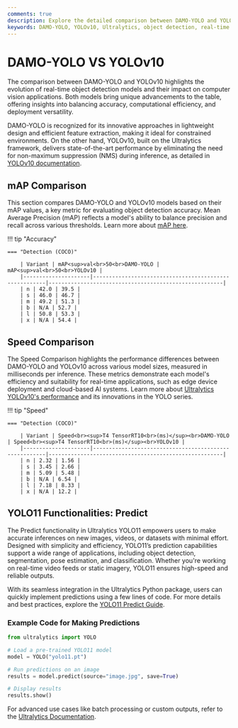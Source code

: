 ```yaml
---
comments: true
description: Explore the detailed comparison between DAMO-YOLO and YOLOv10, two cutting-edge models in the world of object detection. Understand their performance, efficiency, and suitability for real-time AI applications across various industries, from edge AI deployments to complex computer vision tasks.
keywords: DAMO-YOLO, YOLOv10, Ultralytics, object detection, real-time AI, edge AI, computer vision, model comparison, artificial intelligence
---
```


# DAMO-YOLO VS YOLOv10

The comparison between DAMO-YOLO and YOLOv10 highlights the evolution of real-time object detection models and their impact on computer vision applications. Both models bring unique advancements to the table, offering insights into balancing accuracy, computational efficiency, and deployment versatility.

DAMO-YOLO is recognized for its innovative approaches in lightweight design and efficient feature extraction, making it ideal for constrained environments. On the other hand, YOLOv10, built on the Ultralytics framework, delivers state-of-the-art performance by eliminating the need for non-maximum suppression (NMS) during inference, as detailed in [YOLOv10 documentation](https://docs.ultralytics.com/models/yolov10/).

## mAP Comparison

This section compares DAMO-YOLO and YOLOv10 models based on their mAP values, a key metric for evaluating object detection accuracy. Mean Average Precision (mAP) reflects a model's ability to balance precision and recall across various thresholds. Learn more about [mAP here](https://www.ultralytics.com/glossary/mean-average-precision-map).

!!! tip "Accuracy"

    === "Detection (COCO)"

    	| Variant | mAP<sup>val<br>50<br>DAMO-YOLO | mAP<sup>val<br>50<br>YOLOv10 |
    	|---------------------|-------------------------------------------------------|-------------------------------------------------------|
    	| n | 42.0 | 39.5 |
    	| s | 46.0 | 46.7 |
    	| m | 49.2 | 51.3 |
    	| b | N/A | 52.7 |
    	| l | 50.8 | 53.3 |
    	| x | N/A | 54.4 |


## Speed Comparison

The Speed Comparison highlights the performance differences between DAMO-YOLO and YOLOv10 across various model sizes, measured in milliseconds per inference. These metrics demonstrate each model's efficiency and suitability for real-time applications, such as edge device deployment and cloud-based AI systems. Learn more about [Ultralytics YOLOv10's performance](https://docs.ultralytics.com/models/yolov10/) and its innovations in the YOLO series.

!!! tip "Speed"

    === "Detection (COCO)"

    	| Variant | Speed<br><sup>T4 TensorRT10<br>(ms)</sup><br>DAMO-YOLO | Speed<br><sup>T4 TensorRT10<br>(ms)</sup><br>YOLOv10 |
    	|---------------------|-------------------------------------------------------|-------------------------------------------------------|
    	| n | 2.32 | 1.56 |
    	| s | 3.45 | 2.66 |
    	| m | 5.09 | 5.48 |
    	| b | N/A | 6.54 |
    	| l | 7.18 | 8.33 |
    	| x | N/A | 12.2 |

## YOLO11 Functionalities: Predict

The Predict functionality in Ultralytics YOLO11 empowers users to make accurate inferences on new images, videos, or datasets with minimal effort. Designed with simplicity and efficiency, YOLO11’s prediction capabilities support a wide range of applications, including object detection, segmentation, pose estimation, and classification. Whether you're working on real-time video feeds or static imagery, YOLO11 ensures high-speed and reliable outputs.

With its seamless integration in the Ultralytics Python package, users can quickly implement predictions using a few lines of code. For more details and best practices, explore the [YOLO11 Predict Guide](https://docs.ultralytics.com/modes/predict/).

### Example Code for Making Predictions

```python
from ultralytics import YOLO

# Load a pre-trained YOLO11 model
model = YOLO("yolo11.pt")

# Run predictions on an image
results = model.predict(source="image.jpg", save=True)

# Display results
results.show()
```

For advanced use cases like batch processing or custom outputs, refer to the [Ultralytics Documentation](https://docs.ultralytics.com/).
